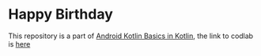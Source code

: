 # Happy Birthday

This repository is a part of [Android Kotlin Basics in Kotlin](https://developer.android.com/courses/android-basics-kotlin/course), 
the link to codlab is [here](https://developer.android.com/codelabs/basic-android-kotlin-training-birthday-card-app)
